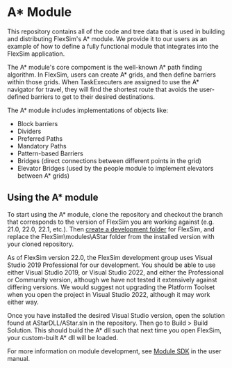 # A* Module

This repository contains all of the code and tree data that is used in building and distributing 
FlexSim's A* module. We provide it to our users as an example of how to define a fully functional 
module that integrates into the FlexSim application.

The A* module's core compoment is the well-known A* path finding algorithm. In FlexSim, users can 
create A* grids, and then define barriers within those grids. When TaskExecuters are assigned to 
use the A* navigator for travel, they will find the shortest route that avoids the user-defined 
barriers to get to their desired destinations.

The A* module includes implementations of objects like:
* Block barriers
* Dividers
* Preferred Paths
* Mandatory Paths
* Pattern-based Barriers
* Bridges (direct connections between different points in the grid)
* Elevator Bridges (used by the people module to implement elevators between A* grids)

## Using the A* module

To start using the A* module, clone the repository and checkout the branch that corresponds to the 
version of FlexSim you are working against (e.g. 21.0, 22.0, 22.1, etc.). Then [create a development folder](https://docs.flexsim.com/en/22.0/Reference/DeveloperAdvancedUser/ModuleSDK/QuickStart/) for 
FlexSim, and replace the 
FlexSim\modules\AStar folder from the installed version with your cloned repository.

As of FlexSim version 22.0, the FlexSim development group uses Visual Studio 2019 Professional for 
our development. You should be able to use either Visual Studio 2019, or Visual Studio 2022, and 
either the Professional or Community version, although 
we have not tested it extensively against differing versions. We would suggest not upgrading the 
Platform Toolset when you open the project in Visual Studio 2022, although it may work either way.

Once you have installed the desired Visual Studio version, open the solution found at 
AStarDLL/AStar.sln in the repository. Then go to Build > Build Solution. This should build the 
A* dll such that next time you open FlexSim, your custom-built A* dll will be loaded.

For more information on module development, see [Module SDK](https://docs.flexsim.com/en/22.0/Reference/DeveloperAdvancedUser/ModuleSDK/KeyConcepts/) in the user manual.
